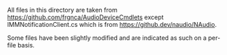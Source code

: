 ﻿All files in this directory are taken from https://github.com/frgnca/AudioDeviceCmdlets except IMMNotificationClient.cs which is from https://github.dev/naudio/NAudio.

Some files have been slightly modified and are indicated as such on a per-file basis.